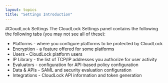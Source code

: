 ```yaml
---
layout: topics
title: "Settings Introduction"
---
```


#CloudLock Settings
The CloudLock Settings panel contains the following the following tabs (you may not see all of these):

*  Platforms - where you configure platforms to be protected by CloudLock
*  Encryption - a feature offered for some platforms
*  Users - CloudLock platform users
*  IP Library - the list of TCP/IP addresses you authorize for user activity
*  Evaluators - configuration for API-based policy configuration
*  Data & APIs - SAML and security evaluation configuration
*  Integrations - CloudLock API information and token generation
